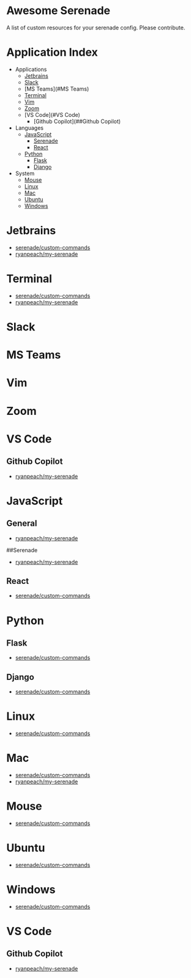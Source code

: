 # Awesome Serenade
A list of custom resources for your serenade config. Please contribute.

# Application Index

* Applications
  * [Jetbrains](#Jetbrains)
  * [Slack](#Slack)
  * [MS Teams](#MS Teams)
  * [Terminal](#Terminal)
  * [Vim](#Vim)
  * [Zoom](#Zoom)
  * [VS Code](#VS Code)
    * [Github Copilot](##Github Copilot)
* Languages
  * [JavaScript](#JavaScript)
    * [Serenade](##Serenade)
    * [React](##React)
  * [Python](#Python)
    * [Flask](##Flask)
    * [Django](##Django)
* System
  * [Mouse](#Mouse)
  * [Linux](#Linux)
  * [Mac](#Mac)
  * [Ubuntu](#Ubuntu)
  * [Windows](#Windows)

# Jetbrains

* [serenade/custom-commands](https://github.com/serenadeai/custom-commands/tree/master/applications)
* [ryanpeach/my-serenade](https://github.com/ryanpeach/my-serenade)

# Terminal

* [serenade/custom-commands](https://github.com/serenadeai/custom-commands/tree/master/applications)
* [ryanpeach/my-serenade](https://github.com/ryanpeach/my-serenade)

# Slack

# MS Teams

# Vim

# Zoom

# VS Code

## Github Copilot

* [ryanpeach/my-serenade](https://github.com/ryanpeach/my-serenade)

# JavaScript

## General

* [ryanpeach/my-serenade](https://github.com/ryanpeach/my-serenade)

##Serenade

* [ryanpeach/my-serenade](https://github.com/ryanpeach/my-serenade)

## React

* [serenade/custom-commands](https://github.com/serenadeai/custom-commands/tree/master/applications)

# Python

## Flask

* [serenade/custom-commands](https://github.com/serenadeai/custom-commands/tree/master/applications)

## Django

* [serenade/custom-commands](https://github.com/serenadeai/custom-commands/tree/master/applications)

# Linux

* [serenade/custom-commands](https://github.com/serenadeai/custom-commands/tree/master/applications)

# Mac

* [serenade/custom-commands](https://github.com/serenadeai/custom-commands/tree/master/applications)
* [ryanpeach/my-serenade](https://github.com/ryanpeach/my-serenade)

# Mouse

* [serenade/custom-commands](https://github.com/serenadeai/custom-commands/tree/master/applications)

# Ubuntu

* [serenade/custom-commands](https://github.com/serenadeai/custom-commands/tree/master/applications)

# Windows

* [serenade/custom-commands](https://github.com/serenadeai/custom-commands/tree/master/applications)

# VS Code

## Github Copilot

* [ryanpeach/my-serenade](https://github.com/ryanpeach/my-serenade)

